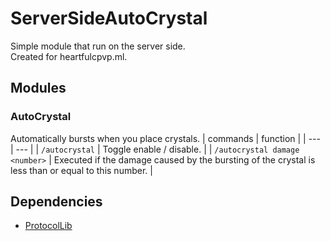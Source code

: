 # ServerSideAutoCrystal
Simple module that run on the server side.\
Created for heartfulcpvp.ml.

## Modules
### AutoCrystal
Automatically bursts when you place crystals.
| commands | function |
| --- | --- |
| `/autocrystal` | Toggle enable / disable. |
| `/autocrystal damage <number>` | Executed if the damage caused by the bursting of the crystal is less than or equal to this number. | 
  
<!--
### NoKnockback
Deactivates knockback.
| commands | function |
| --- | --- |
| `/noknockback` | Toggle enable / disable. |
-->

## Dependencies
- [ProtocolLib](https://github.com/dmulloy2/ProtocolLib)
  
